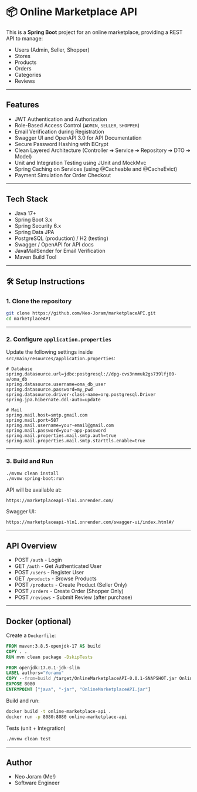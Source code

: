 
# 📦 Online Marketplace API

This is a **Spring Boot** project for an online marketplace, providing a REST API to manage:

- Users (Admin, Seller, Shopper)
- Stores
- Products
- Orders
- Categories
- Reviews

---

## Features

- JWT Authentication and Authorization
- Role-Based Access Control (`ADMIN`, `SELLER`, `SHOPPER`)
- Email Verification during Registration
- Swagger UI and OpenAPI 3.0 for API Documentation
- Secure Password Hashing with BCrypt
- Clean Layered Architecture (Controller ➔ Service ➔ Repository ➔ DTO ➔ Model)
- Unit and Integration Testing using JUnit and MockMvc
- Spring Caching on Services (using @Cacheable and @CacheEvict)
- Payment Simulation for Order Checkout

---

## Tech Stack

- Java 17+
- Spring Boot 3.x
- Spring Security 6.x
- Spring Data JPA
- PostgreSQL (production) / H2 (testing)
- Swagger / OpenAPI for API docs
- JavaMailSender for Email Verification
- Maven Build Tool

---

## 🛠 Setup Instructions

### 1. Clone the repository

```bash
git clone https://github.com/Neo-Joram/marketplaceAPI.git
cd marketplaceAPI
```

---

### 2. Configure `application.properties`

Update the following settings inside `src/main/resources/application.properties`:

```properties
# Database
spring.datasource.url=jdbc:postgresql://dpg-cvs3nmmuk2gs739lfj00-a/oma_db
spring.datasource.username=oma_db_user
spring.datasource.password=my_pwd
spring.datasource.driver-class-name=org.postgresql.Driver
spring.jpa.hibernate.ddl-auto=update

# Mail
spring.mail.host=smtp.gmail.com
spring.mail.port=587
spring.mail.username=your-email@gmail.com
spring.mail.password=your-app-password
spring.mail.properties.mail.smtp.auth=true
spring.mail.properties.mail.smtp.starttls.enable=true
```

---

### 3. Build and Run

```bash
./mvnw clean install
./mvnw spring-boot:run
```

API will be available at:

```
https://marketplaceapi-hln1.onrender.com/
```

Swagger UI:

```
https://marketplaceapi-hln1.onrender.com/swagger-ui/index.html#/
```

---

## API Overview

- POST `/auth` - Login
- GET `/auth` - Get Authenticated User
- POST `/users` - Register User
- GET `/products` - Browse Products
- POST `/products` - Create Product (Seller Only)
- POST `/orders` - Create Order (Shopper Only)
- POST `/reviews` - Submit Review (after purchase)
---

## Docker (optional)

Create a `Dockerfile`:

```dockerfile
FROM maven:3.8.5-openjdk-17 AS build
COPY . .
RUN mvn clean package -DskipTests

FROM openjdk:17.0.1-jdk-slim
LABEL authors="Yoramu"
COPY --from=build /target/OnlineMarketplaceAPI-0.0.1-SNAPSHOT.jar OnlineMarketplaceAPI.jar
EXPOSE 8080
ENTRYPOINT ["java", "-jar", "OnlineMarketplaceAPI.jar"]
```

Build and run:

```bash
docker build -t online-marketplace-api .
docker run -p 8080:8080 online-marketplace-api
```

Tests (unit + Integration)

```bash
./mvnw clean test
```
---

## Author

- Neo Joram (Me!)
- Software Engineer
